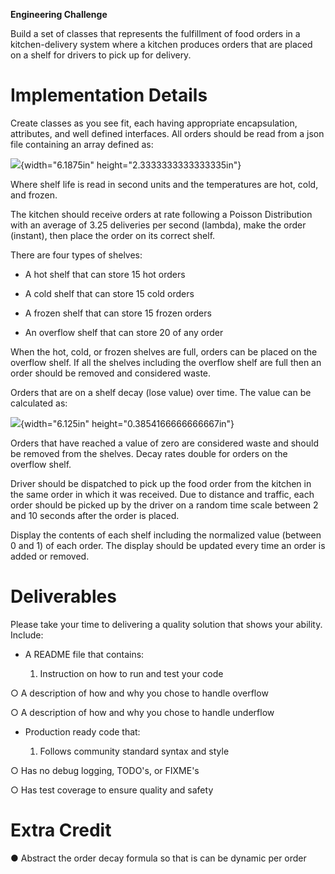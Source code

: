 **Engineering Challenge**

Build a set of classes that represents the fulfillment of food orders in
a kitchen-delivery system where a kitchen produces orders that are
placed on a shelf for drivers to pick up for delivery.

# Implementation Details 

Create classes as you see fit, each having appropriate encapsulation,
attributes, and well defined interfaces. All orders should be read from
a json file containing an array defined as:

![](media/image1.jpg){width="6.1875in" height="2.3333333333333335in"}

Where shelf life is read in second units and the temperatures are hot,
cold, and frozen.

The kitchen should receive orders at rate following a Poisson
Distribution with an average of 3.25 deliveries per second (lambda),
make the order (instant), then place the order on its correct shelf.

There are four types of shelves:

-   A hot shelf that can store 15 hot orders

-   A cold shelf that can store 15 cold orders

-   A frozen shelf that can store 15 frozen orders

-   An overflow shelf that can store 20 of any order

When the hot, cold, or frozen shelves are full, orders can be placed on
the overflow shelf. If all the shelves including the overflow shelf are
full then an order should be removed and considered waste.

Orders that are on a shelf decay (lose value) over time. The value can
be calculated as:

![](media/image2.jpg){width="6.125in" height="0.3854166666666667in"}

Orders that have reached a value of zero are considered waste and should
be removed from the shelves. Decay rates double for orders on the
overflow shelf.

Driver should be dispatched to pick up the food order from the kitchen
in the same order in which it was received. Due to distance and traffic,
each order should be picked up by the driver on a random time scale
between 2 and 10 seconds after the order is placed.

Display the contents of each shelf including the normalized value
(between 0 and 1) of each order. The display should be updated every
time an order is added or removed.

# Deliverables 

Please take your time to delivering a quality solution that shows your
ability. Include:

-   A README file that contains:

    1.  Instruction on how to run and test your code

○ A description of how and why you chose to handle overflow

○ A description of how and why you chose to handle underflow

-   Production ready code that:

    1.  Follows community standard syntax and style

○ Has no debug logging, TODO's, or FIXME's

○ Has test coverage to ensure quality and safety

# Extra Credit 

● Abstract the order decay formula so that is can be dynamic per order
